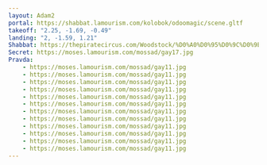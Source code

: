 ```yaml
---
layout: Adam2
portal: https://shabbat.lamourism.com/kolobok/odoomagic/scene.gltf
takeoff: "2.25, -1.69, -0.49"
landing: "2, -1.59, 1.21"
Shabbat: https://thepiratecircus.com/Woodstock/%D0%A0%D0%95%D0%9C%D0%9E%D0%9D%D0%A2.mp4
Secret: https://moses.lamourism.com/mossad/gay17.jpg
Pravda:
    - https://moses.lamourism.com/mossad/gay11.jpg
    - https://moses.lamourism.com/mossad/gay11.jpg
    - https://moses.lamourism.com/mossad/gay11.jpg
    - https://moses.lamourism.com/mossad/gay11.jpg
    - https://moses.lamourism.com/mossad/gay11.jpg
    - https://moses.lamourism.com/mossad/gay11.jpg
    - https://moses.lamourism.com/mossad/gay11.jpg
    - https://moses.lamourism.com/mossad/gay11.jpg
    - https://moses.lamourism.com/mossad/gay11.jpg
    - https://moses.lamourism.com/mossad/gay11.jpg
    - https://moses.lamourism.com/mossad/gay11.jpg
    - https://moses.lamourism.com/mossad/gay11.jpg
---
```



